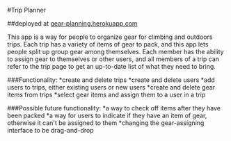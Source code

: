 #Trip Planner

##deployed at [gear-planning.herokuapp.com](gear-planning.herokuapp.com)

This app is a way for people to organize gear for climbing and outdoors trips. Each trip has a variety of items of gear to pack, and this app lets people split up group gear among themselves. Each member has the ability to assign gear to themselves or other users, and all members of a trip can refer to the trip page to get an up-to-date list of what they need to bring.

###Functionality:
*create and delete trips
*create and delete users
*add users to trips, either existing users or new users
*create and delete gear items from trips
*select gear items and assign them to a user in a trip

###Possible future functionality:
*a way to check off items after they have been packed
*a way for users to indicate if they have an item of gear, otherwise it can't be assigned to them
*changing the gear-assigning interface to be drag-and-drop